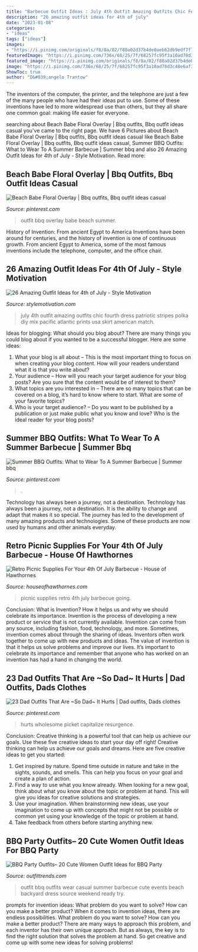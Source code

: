 ```yaml
---
title: "Barbecue Outfit Ideas : July 4th Outfit Amazing Outfits Chic Fourth Dress Patriotic Stripes Polka Diy Mix Pacific Atlantic Prints Usa Skirt American Match"
description: "26 amazing outfit ideas for 4th of july"
date: "2023-01-08"
categories:
- "ideas"
tags: ["ideas"]
images:
- "https://i.pinimg.com/originals/f8/8a/02/f88a02d37b4de0aeb62db9edf7f79f52.jpg"
featuredImage: "https://i.pinimg.com/736x/68/25/7f/68257fc95f3a10ad78d3c48e6af357e0.jpg"
featured_image: "https://i.pinimg.com/originals/f8/8a/02/f88a02d37b4de0aeb62db9edf7f79f52.jpg"
image: "https://i.pinimg.com/736x/68/25/7f/68257fc95f3a10ad78d3c48e6af357e0.jpg"
ShowToc: true
author: "D&#039;angelo Trantow"
---
```



The inventors of the computer, the printer, and the telephone are just a few of the many people who have had their ideas put to use. Some of these inventions have led to more widespread use than others, but they all share one common goal: making life easier for everyone.

	

		
searching about Beach Babe Floral Overlay | Bbq outfits, Bbq outfit ideas casual you've came to the right page. We have 6 Pictures about Beach Babe Floral Overlay | Bbq outfits, Bbq outfit ideas casual like Beach Babe Floral Overlay | Bbq outfits, Bbq outfit ideas casual, Summer BBQ Outfits: What to Wear To A Summer Barbecue | Summer bbq and also 26 Amazing Outfit Ideas for 4th of July - Style Motivation. Read more:
		
    
## Beach Babe Floral Overlay | Bbq Outfits, Bbq Outfit Ideas Casual

<img loading=lazy src="https://i.pinimg.com/736x/68/25/7f/68257fc95f3a10ad78d3c48e6af357e0.jpg" onerror="this.onerror=null;this.src='https://tse1.mm.bing.net/th?id=OIP.dz6J50VH4DMPKL9g4tOPdgHaLH&amp;pid=15.1';" alt="Beach Babe Floral Overlay | Bbq outfits, Bbq outfit ideas casual">

_Source: pinterest.com_

>outfit bbq overlay babe beach summer. 

	

History of Invention: From ancient Egypt to America
Inventions have been around for centuries, and the history of invention is one of continuous growth. From ancient Egypt to America, some of the most famous inventions include the telephone, computer, and the office chair.

    
## 26 Amazing Outfit Ideas For 4th Of July - Style Motivation

<img loading=lazy src="http://www.stylemotivation.com/wp-content/uploads/2013/06/26-Amazing-Outfit-Ideas-for-4th-of-July-4.jpg" onerror="this.onerror=null;this.src='https://tse2.mm.bing.net/th?id=OIP.qrLn0N7Q0M1umwC7AvKJ8gHaLG&amp;pid=15.1';" alt="26 Amazing Outfit Ideas for 4th of July - Style Motivation">

_Source: stylemotivation.com_

>july 4th outfit amazing outfits chic fourth dress patriotic stripes polka diy mix pacific atlantic prints usa skirt american match. 

	

Ideas for blogging: What should you blog about?
There are many things you could blog about if you wanted to be a successful blogger. Here are some ideas: 
1) What your blog is all about – This is the most important thing to focus on when creating your blog content. How will your readers understand what it is that you write about? 
2) Your audience – How will you reach your target audience for your blog posts? Are you sure that the content would be of interest to them? 
3) What topics are you interested in – There are so many topics that can be covered on a blog, it’s hard to know where to start. What are some of your favorite topics? 
4) Who is your target audience? – Do you want to be published by a publication or just make public what you know and love? Who is the ideal reader for your blog posts?

    
## Summer BBQ Outfits: What To Wear To A Summer Barbecue | Summer Bbq

<img loading=lazy src="https://i.pinimg.com/originals/b7/55/69/b755692697fa659bd58cc503705d8bf5.jpg" onerror="this.onerror=null;this.src='https://tse1.mm.bing.net/th?id=OIP.Xpd2wJWs9WnuymMMp5oipgHaLH&amp;pid=15.1';" alt="Summer BBQ Outfits: What to Wear To A Summer Barbecue | Summer bbq">

_Source: pinterest.com_

>. 

	

Technology has always been a journey, not a destination.
Technology has always been a journey, not a destination. It is the ability to change and adapt that makes it so special. The journey has led to the development of many amazing products and technologies. Some of these products are now used by humans and other animals everyday.

    
## Retro Picnic Supplies For Your 4th Of July Barbecue - House Of Hawthornes

<img loading=lazy src="http://www.houseofhawthornes.com/wp-content/uploads/2017/06/retro-picnic-supplies.jpg" onerror="this.onerror=null;this.src='https://tse1.mm.bing.net/th?id=OIP.F_hsV2Qu78N4QPluWOBeBwHaSh&amp;pid=15.1';" alt="Retro Picnic Supplies For Your 4th Of July Barbecue - House of Hawthornes">

_Source: houseofhawthornes.com_

>picnic supplies retro 4th july barbecue going. 

	

Conclusion: What is Invention? How it helps us and why we should celebrate its importance.
Invention is the process of developing a new product or service that is not currently available. Invention can come from any source, including fashion, food, technology, and more. Sometimes, invention comes about through the sharing of ideas. Inventors often work together to come up with new products and ideas. The value of invention is that it helps us solve problems and improve our lives. It’s important to celebrate its importance and remember that anyone who has worked on an invention has had a hand in changing the world.

    
## 23 Dad Outfits That Are ~So Dad~ It Hurts | Dad Outfits, Dads Clothes

<img loading=lazy src="https://i.pinimg.com/originals/f8/8a/02/f88a02d37b4de0aeb62db9edf7f79f52.jpg" onerror="this.onerror=null;this.src='https://tse4.mm.bing.net/th?id=OIP.eQJTYva4MFDJlWxjqH_ubgHaE6&amp;pid=15.1';" alt="23 Dad Outfits That Are ~So Dad~ It Hurts | Dad outfits, Dads clothes">

_Source: pinterest.com_

>hurts wholesome picket capitalize resurgence. 

	

Conclusion: Creative thinking is a powerful tool that can help us achieve our goals. Use these five creative ideas to start your day off right!
Creative thinking can help us achieve our goals and dreams. Here are five creative ideas to get you started: 
1. Get inspired by nature. Spend time outside in nature and take in the sights, sounds, and smells. This can help you focus on your goal and create a plan of action. 
2. Find a way to use what you know already. When looking for a new goal, think about what you know about the topic or problem at hand. This will give you ideas for creative solutions and strategies. 
3. Use your imagination. When brainstorming new ideas, use your imagination to come up with concepts that might not be possible or common yet using your knowledge of the topic or problem at hand. 
4. Take feedback from others before starting anything new.

    
## BBQ Party Outfits– 20 Cute Women Outfit Ideas For BBQ Party

<img loading=lazy src="https://www.outfittrends.com/wp-content/uploads/2015/07/main.original.585x0-2.jpg" onerror="this.onerror=null;this.src='https://tse4.mm.bing.net/th?id=OIP.G5Yyb__Di4HdY2claknZHgHaLH&amp;pid=15.1';" alt="BBQ Party Outfits– 20 Cute Women Outfit Ideas for BBQ Party">

_Source: outfittrends.com_

>outfit bbq outfits wear casual summer barbecue cute events beach backyard dress source weekend ready try. 

	

prompts for invention ideas: What problem do you want to solve? How can you make a better product?
When it comes to invention ideas, there are endless possibilities. What problem do you want to solve? How can you make a better product? There are many ways to approach this problem, and each inventor has their own unique approach. But as always, the key is to find the right solution that solves the problem at hand. So get creative and come up with some new ideas for solving problems!


